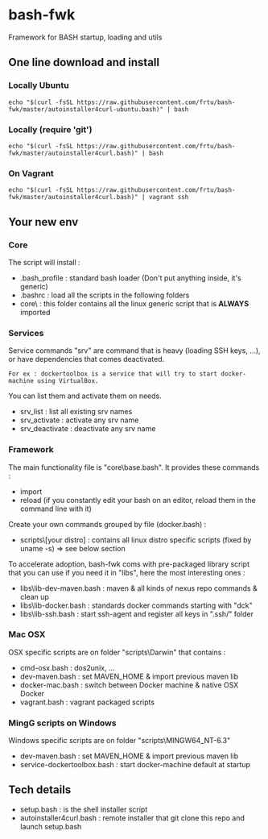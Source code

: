 # bash-fwk
Framework for BASH startup, loading and utils


## One line download and install
### Locally Ubuntu
	echo "$(curl -fsSL https://raw.githubusercontent.com/frtu/bash-fwk/master/autoinstaller4curl-ubuntu.bash)" | bash

### Locally (require 'git')
	echo "$(curl -fsSL https://raw.githubusercontent.com/frtu/bash-fwk/master/autoinstaller4curl.bash)" | bash


### On Vagrant

	echo "$(curl -fsSL https://raw.githubusercontent.com/frtu/bash-fwk/master/autoinstaller4curl.bash)" | vagrant ssh


## Your new env

### Core

The script will install :

- .bash_profile : standard bash loader (Don't put anything inside, it's generic)
- .bashrc : load all the scripts in the following folders
- core\ : this folder contains all the linux generic script that is **ALWAYS** imported

### Services

Service commands "srv" are command that is heavy (loading SSH keys, ...), or have dependencies that comes deactivated.

    For ex : dockertoolbox is a service that will try to start docker-machine using VirtualBox.

You can list them and activate them on needs.

- srv_list : list all existing srv names
- srv_activate : activate any srv name
- srv_deactivate : deactivate any srv name 


### Framework

The main functionality file is "core\base.bash". It provides these commands : 

- import
- reload (if you constantly edit your bash on an editor, reload them in the command line with it)

Create your own commands grouped by file (docker.bash) :

- scripts\\[your distro] : contains all linux distro specific scripts (fixed by uname -s) => see below section

To accelerate adoption, bash-fwk coms with pre-packaged library script that you can use if you need it in "libs\", here the most interesting ones :

- libs\lib-dev-maven.bash : maven & all kinds of nexus repo commands & clean up
- libs\lib-docker.bash : standards docker commands starting with "dck"
- libs\lib-ssh.bash : start ssh-agent and register all keys in ".ssh/" folder


### Mac OSX

OSX specific scripts are on folder "scripts\Darwin\" that contains :

- cmd-osx.bash : dos2unix, ...
- dev-maven.bash : set MAVEN_HOME & import previous maven lib
- docker-mac.bash : switch between Docker machine & native OSX Docker
- vagrant.bash : vagrant packaged scripts

### MingG scripts on Windows

Windows specific scripts are on folder "scripts\MINGW64_NT-6.3\"

- dev-maven.bash : set MAVEN_HOME & import previous maven lib
- service-dockertoolbox.bash : start docker-machine default at startup


## Tech details
- setup.bash : is the shell installer script
- autoinstaller4curl.bash : remote installer that git clone this repo and launch setup.bash
